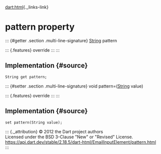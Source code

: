 [dart:html](../../dart-html/dart-html-library){._links-link}

pattern property
================

::: {#getter .section .multi-line-signature}
[String](../../dart-core/string-class) pattern

::: {.features}
override
:::
:::

Implementation {#source}
--------------

``` {.language-dart data-language="dart"}
String get pattern;
```

::: {#setter .section .multi-line-signature}
void pattern=([String](../../dart-core/string-class) value)

::: {.features}
override
:::
:::

Implementation {#source}
--------------

``` {.language-dart data-language="dart"}
set pattern(String value);
```

::: {._attribution}
© 2012 the Dart project authors\
Licensed under the BSD 3-Clause \"New\" or \"Revised\" License.\
<https://api.dart.dev/stable/2.18.5/dart-html/EmailInputElement/pattern.html>
:::
